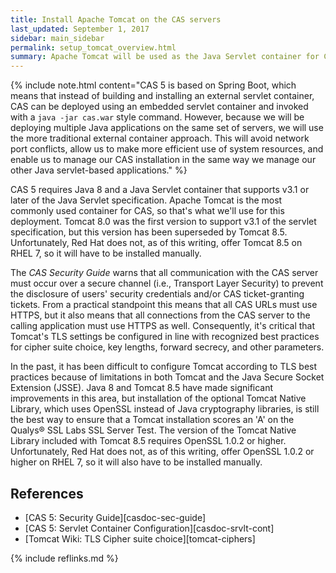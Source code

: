 ```yaml
---
title: Install Apache Tomcat on the CAS servers
last_updated: September 1, 2017
sidebar: main_sidebar
permalink: setup_tomcat_overview.html
summary: Apache Tomcat will be used as the Java Servlet container for CAS. To ensure a best practices security configuration, the latest versions of Java, Tomcat, OpenSSL, and the Tomcat Native Library will be installed on the master build server and then distributed to the CAS servers.
---
```


{% include note.html content="CAS 5 is based on Spring Boot, which means that instead of building and installing an external servlet container, CAS can be deployed using an embedded servlet container and invoked with a `java -jar cas.war` style command. However, because we will be deploying multiple Java applications on the same set of servers, we will use the more traditional external container approach. This will avoid network port conflicts, allow us to make more efficient use of system resources, and enable us to manage our CAS installation in the same way we manage our other Java servlet-based applications." %}

CAS 5 requires Java 8 and a Java Servlet container that supports v3.1 or later of the Java Servlet specification. Apache Tomcat is the most commonly used container for CAS, so that's what we'll use for this deployment. Tomcat 8.0 was the first version to support v3.1 of the servlet specification, but this version has been superseded by Tomcat 8.5. Unfortunately, Red Hat does not, as of this writing, offer Tomcat 8.5 on RHEL 7, so it will have to be installed manually.

The *CAS Security Guide* warns that all communication with the CAS server must occur over a secure channel (i.e., Transport Layer Security) to prevent the disclosure of users' security credentials and/or CAS ticket-granting tickets. From a practical standpoint this means that all CAS URLs must use HTTPS, but it also means that all connections from the CAS server to the calling application must use HTTPS as well. Consequently, it's critical that Tomcat's TLS settings be configured in line with recognized best practices for cipher suite choice, key lengths, forward secrecy, and other parameters.

In the past, it has been difficult to configure Tomcat according to TLS best practices because of limitations in both Tomcat and the Java Secure Socket Extension (JSSE). Java 8 and Tomcat 8.5 have made significant improvements in this area, but installation of the optional Tomcat Native Library, which uses OpenSSL instead of Java cryptography libraries, is still the best way to ensure that a Tomcat installation scores an 'A' on the Qualys® SSL Labs SSL Server Test. The version of the Tomcat Native Library included with Tomcat 8.5 requires OpenSSL 1.0.2 or higher. Unfortunately, Red Hat does not, as of this writing, offer OpenSSL 1.0.2 or higher on RHEL 7, so it will also have to be installed manually.

## References

* [CAS 5: Security Guide][casdoc-sec-guide]
* [CAS 5: Servlet Container Configuration][casdoc-srvlt-cont]
* [Tomcat Wiki: TLS Cipher suite choice][tomcat-ciphers]

{% include reflinks.md %}
